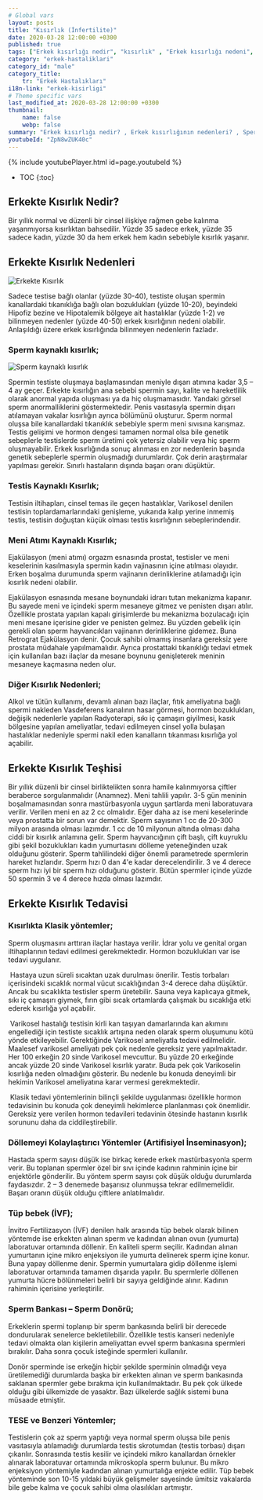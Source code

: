 ```yaml
---
# Global vars
layout: posts
title: "Kısırlık (İnfertilite)"
date: 2020-03-28 12:00:00 +0300
published: true
tags: ["Erkek kısırlığı nedir", "kısırlık" , "Erkek kısırlığı nedeni", "kısırlık çözümü" , "kısırlık ameliyatı", "Sperm kaynaklı kısırlık", "Testis kaynaklı kısırlık", "Ejakülasyon kaynaklı kısırlık", "Kısırlık teşhisi", "Kısırlık Tedavisi", "tüp bebek" , "Sperm Bankası", "Tese Yöntemi", "Donör spermi", "erkekte kısırlık teşhisi" , "erkekte kısırlık tedavisi" , "kısırlık nedeni"]
category: "erkek-hastaliklari"
category_id: "male"
category_title:
    tr: "Erkek Hastalıkları"
i18n-link: "erkek-kisirligi"
# Theme specific vars
last_modified_at: 2020-03-28 12:00:00 +0300
thumbnail:
    name: false
    webp: false
summary: "Erkek kısırlığı nedir? , Erkek kısırlığının nedenleri? , Sperm kaynaklı kısırlık? , Testis kaynaklı kısırlık? ,  Ejakülasyon kaynaklı kısırlık? , Kısırlık teşhisi? , Kısırlık Tedavisi?, Klasik yöntemler , Döllemeyi kolaylaştırıcı yöntemler , tüp bebek , Sperm Bankası , Tese Yöntemi , Donör spermi"
youtubeId: "ZpN8wZUK40c"
---
```

{% include youtubePlayer.html id=page.youtubeId %}

* TOC
{:toc}

## Erkekte Kısırlık Nedir?

Bir yıllık normal ve düzenli bir cinsel ilişkiye rağmen gebe kalınma yaşanmıyorsa kısırlıktan bahsedilir. Yüzde 35 sadece erkek, yüzde 35 sadece kadın, yüzde 30 da hem erkek hem kadın sebebiyle kısırlık yaşanır.

## Erkekte Kısırlık Nedenleri

![Erkekte Kısırlık](/assets/img/egg-conception_featureA.jpeg)

Sadece testise bağlı olanlar (yüzde 30-40), testiste oluşan spermin kanallardaki tıkanıklığa bağlı olan bozuklukları (yüzde 10-20), beyindeki Hipofiz bezine ve Hipotalemik bölgeye ait hastalıklar (yüzde 1-2) ve bilinmeyen nedenler (yüzde 40-50) erkek kısırlığının nedeni olabilir. Anlaşıldığı üzere erkek kısırlığında bilinmeyen nedenlerin fazladır.

### Sperm kaynaklı kısırlık;

![Sperm kaynaklı kısırlık](/assets/img/male-fertility-testing-how-do-you-know-if-a-man's-sperm-is-fertile-how-to-tell-if-a-man-is-fertile-or-not.jpeg)

Spermin testiste oluşmaya başlamasından meniyle dışarı atımına kadar 3,5 – 4 ay geçer. Erkekte kısırlığın ana sebebi spermin sayı, kalite ve hareketlilik olarak anormal yapıda oluşması ya da hiç oluşmamasıdır. Yandaki görsel sperm anormalliklerini göstermektedir. Penis vasıtasıyla spermin dışarı atılamayan vakalar kısırlığın ayrıca bölümünü oluşturur. Sperm normal oluşsa bile kanallardaki tıkanıklık sebebiyle sperm meni sıvısına karışmaz. Testis gelişimi ve hormon dengesi tamamen normal olsa bile genetik sebeplerle testislerde sperm üretimi çok yetersiz olabilir veya hiç sperm oluşmayabilir. Erkek kısırlığında sonuç alınması en zor nedenlerin başında genetik sebeplerle spermin oluşmadığı durumlardır. Çok derin araştırmalar yapılması gerekir. Sınırlı hastaların dışında başarı oranı düşüktür.

### Testis Kaynaklı Kısırlık;

Testisin iltihapları, cinsel temas ile geçen hastalıklar, Varikosel denilen testisin toplardamarlarındaki genişleme, yukarıda kalıp yerine inmemiş testis, testisin doğuştan küçük olması testis kısırlığının sebeplerindendir.

### Meni Atımı Kaynaklı Kısırlık;

Ejakülasyon (meni atımı) orgazm esnasında prostat, testisler ve meni keselerinin kasılmasıyla spermin kadın vajinasının içine atılması olayıdır. Erken boşalma durumunda sperm vajinanın derinliklerine atılamadığı için kısırlık nedeni olabilir.

​Ejakülasyon esnasında mesane boynundaki idrarı tutan mekanizma kapanır. Bu sayede meni ve içindeki sperm mesaneye gitmez ve penisten dışarı atılır. Özellikle prostata yapılan kapalı girişimlerde bu mekanizma bozulacağı için meni mesane içerisine gider ve penisten gelmez. Bu yüzden gebelik için gerekli olan sperm hayvancıkları vajinanın derinliklerine gidemez. Buna Retrograt Ejakülasyon denir. Çocuk sahibi olmamış insanlara gereksiz yere prostata müdahale yapılmamalıdır. Ayrıca prostattaki tıkanıklığı tedavi etmek için kullanılan bazı ilaçlar da mesane boynunu genişleterek meninin mesaneye kaçmasına neden olur.

### Diğer Kısırlık Nedenleri;

Alkol ve tütün kullanımı, devamlı alınan bazı ilaçlar, fıtık ameliyatına bağlı spermi nakleden Vasdeferens kanalının hasar görmesi, hormon bozuklukları, değişik nedenlerle yapılan Radyoterapi, sıkı iç çamaşırı giyilmesi, kasık bölgesine yapılan ameliyatlar, tedavi edilmeyen cinsel yolla bulaşan hastalıklar nedeniyle spermi nakil eden kanalların tıkanması kısırlığa yol açabilir.

## Erkekte Kısırlık Teşhisi

Bir yıllık düzenli bir cinsel birliktelikten sonra hamile kalınmıyorsa çiftler beraberce sorgulanmalıdır (Anamnez). Meni tahlili yapılır. 3-5 gün meninin boşalmamasından sonra mastürbasyonla uygun şartlarda meni laboratuvara verilir. Verilen meni en az 2 cc olmalıdır. Eğer daha az ise meni keselerinde veya prostatta bir sorun var demektir. Sperm sayısının 1 cc de 20-300 milyon arasında olması lazımdır. 1 cc de 10 milyonun altında olması daha ciddi bir kısırlık anlamına gelir. Sperm hayvancığının çift başlı, çift kuyruklu gibi şekil bozuklukları kadın yumurtasını dölleme yeteneğinden uzak olduğunu gösterir. Sperm tahlilindeki diğer önemli parametrede spermlerin hareket hızlarıdır. Sperm hızı 0 dan 4'e kadar derecelendirilir. 3 ve 4 derece sperm hızı iyi bir sperm hızı olduğunu gösterir. Bütün spermler içinde yüzde 50 spermin 3 ve 4 derece hızda olması lazımdır.

## Erkekte Kısırlık Tedavisi

### Kısırlıkta Klasik yöntemler;

Sperm oluşmasını arttıran ilaçlar hastaya verilir. İdrar yolu ve genital organ iltihaplarının tedavi edilmesi gerekmektedir. Hormon bozuklukları var ise tedavi uygulanır.

​
Hastaya uzun süreli sıcaktan uzak durulması önerilir. Testis torbaları içerisindeki sıcaklık normal vücut sıcaklığından 3-4 derece daha düşüktür. Ancak bu sıcaklıkta testisler sperm üretebilir. Sauna veya kaplıcaya gitmek, sıkı iç çamaşırı giymek, fırın gibi sıcak ortamlarda çalışmak bu sıcaklığa etki ederek kısırlığa yol açabilir.

​
Varikosel hastalığı testisin kirli kan taşıyan damarlarında kan akımını engellediği için testiste sıcaklık artışına neden olarak sperm oluşumunu kötü yönde etkileyebilir. Gerektiğinde Varikosel ameliyatla tedavi edilmelidir. Maalesef varikosel ameliyatı pek çok nedenle gereksiz yere yapılmaktadır. Her 100 erkeğin 20 sinde Varikosel mevcuttur. Bu yüzde 20 erkeğinde ancak yüzde 20 sinde Varikosel kısırlık yaratır. Buda pek çok Varikoselin kısırlığa neden olmadığını gösterir. Bu nedenle bu konuda deneyimli bir hekimin Varikosel ameliyatına karar vermesi gerekmektedir.

​
Klasik tedavi yöntemlerinin bilinçli şekilde uygulanması özellikle hormon tedavisinin bu konuda çok deneyimli hekimlerce planlanması çok önemlidir. Gereksiz yere verilen hormon tedavileri tedavinin ötesinde hastanın kısırlık sorununu daha da ciddileştirebilir.

### Döllemeyi Kolaylaştırıcı Yöntemler (Artifisiyel İnseminasyon);

Hastada sperm sayısı düşük ise birkaç kerede erkek mastürbasyonla sperm verir. Bu toplanan spermler özel bir sıvı içinde kadının rahminin içine bir enjektörle gönderilir. Bu yöntem sperm sayısı çok düşük olduğu durumlarda faydasızdır. 2 – 3 denemede başarısız olunmuşsa tekrar edilmemelidir. Başarı oranın düşük olduğu çiftlere anlatılmalıdır.

### Tüp bebek (İVF);

İnvitro Fertilizasyon (İVF) denilen halk arasında tüp bebek olarak bilinen yöntemde ise erkekten alınan sperm ve kadından alınan ovun (yumurta) laboratuvar ortamında döllenir. En kaliteli sperm seçilir. Kadından alınan yumurtanın içine mikro enjeksiyon ile yumurta delinerek sperm içine konur. Buna yapay döllenme denir. Spermin yumurtalara gidip döllenme işlemi laboratuvar ortamında tamamen dışarıda yapılır. Bu spermlerle döllenen yumurta hücre bölünmeleri belirli bir sayıya geldiğinde alınır. Kadının rahiminin içerisine yerleştirilir.

### Sperm Bankası – Sperm Donörü;

Erkeklerin spermi toplanıp bir sperm bankasında belirli bir derecede dondurularak senelerce bekletilebilir. Özellikle testis kanseri nedeniyle tedavi olmakta olan kişilerin ameliyattan evvel sperm bankasına spermleri bırakılır. Daha sonra çocuk isteğinde spermleri kullanılır.

​Donör sperminde ise erkeğin hiçbir şekilde sperminin olmadığı veya üretilemediği durumlarda başka bir erkekten alınan ve sperm bankasında saklanan spermler gebe bırakma için kullanılmaktadır. Bu pek çok ülkede olduğu gibi ülkemizde de yasaktır. Bazı ülkelerde sağlık sistemi buna müsaade etmiştir.

### TESE ve Benzeri Yöntemler;

 Testislerin çok az sperm yaptığı veya normal sperm oluşsa bile penis vasıtasıyla atılamadığı durumlarda testis skrotumdan (testis torbası) dışarı çıkarılır. Sonrasında testis kesilir ve içindeki mikro kanallardan örnekler alınarak laboratuvar ortamında mikroskopla sperm bulunur. Bu mikro enjeksiyon yöntemiyle kadından alınan yumurtalığa enjekte edilir. Tüp bebek yönteminde son 10-15 yıldaki büyük gelişmeler sayesinde ümitsiz vakalarda bile gebe kalma ve çocuk sahibi olma olasılıkları artmıştır.
